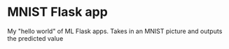 # MNIST Flask app
My "hello world" of ML Flask apps. Takes in an MNIST picture and outputs the predicted value

